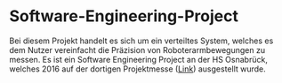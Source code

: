 # Software-Engineering-Project

Bei diesem Projekt handelt es sich um ein verteiltes System, welches es dem Nutzer vereinfacht die Präzision von Roboterarmbewegungen zu messen. Es ist ein Software Engineering Project an der HS Osnabrück, welches 2016 auf der dortigen Projektmesse (<a href="https://www.hs-osnabrueck.de/nachrichten-iui/2016/09/projektmesse-zeigt-ideen-von-morgen/#">Link</a>) ausgestellt wurde. 
